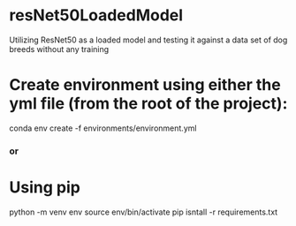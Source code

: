# resNet50LoadedModel
Utilizing ResNet50 as a loaded model and testing it against a data set of dog breeds without any training

# Create environment using either the yml file (from the root of the project):
conda env create -f environments/environment.yml
### or
# Using pip
python -m venv env
source env/bin/activate
pip isntall -r requirements.txt
